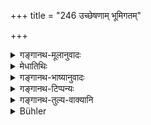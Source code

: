 +++
title = "246 उच्छेषणाम् भूमिगतम्"

+++

<details><summary>गङ्गानथ-मूलानुवादः</summary>

At the rite in honour of the Pitṛs, the remnant fallen on the ground is regarded as the share of straightforward, dutiful servants.—(246)
</details>

<details><summary>मेधातिथिः</summary>

पात्रस्थस्य पूर्वेण प्रतिपत्तिर् उक्ता । भूमौ निपतितस्योच्छिष्टस्य दासवर्गार्थतानेन कथ्यते । **अजिह्मो** ऽकुटिलः । **अशठः** अनलसः । तादृशस्य **दासवर्गस्य** स भागः । तस्मात् प्रभूतं दातव्यम्, येन भूमौ बुञ्जानस्य पततीति ॥ ३.२३६ ॥
</details>

<details><summary>गङ्गानथ-भाष्यानुवादः</summary>

The preceding verse has described the disposal of the remnant in the dishes; the present verse mentions the fact that the remnant fallen on the ground is for servants.

‘*Ajihma*’ means ‘*not dishonest*,’ ‘straightforward.’

‘*Aśaṭha*’ is ‘not idle,’ ‘dutiful.’

Of such servants the said remnant is the share.

For this reason, large quantities of food shall be served, so that, when the invited person is eating, something may fall on the ground.—(246)
</details>

<details><summary>गङ्गानथ-टिप्पन्यः</summary>

This verse is quoted in *Mitākṣarā* (on 1.239) in support of the view
that ‘the food served to the Brāhmaṇas should be served in sufficiently
large quantities, to make it possible for there being *leavings*, which
constitute the share of the servants and others;—in *Vīramitrodaya*
(Āhnika, p. 376), without any comment;—in *Nirṇayasindhu* (p. 325);—in
*Aparārka* (p. 504), which adds that what has been left fallen on the
ground by the Brāhmaṇas should be offered for such honest and hard
working slaves as may have died;—in *Hemādri* (Śrāddha, pp. 151 and
1511), which adds that *dāsavarga* here stands for the father’s
principal servant who may be dead;—and in *Gadādharapaddhati* (Kāla, p.
562).
</details>

<details><summary>गङ्गानथ-तुल्य-वाक्यानि</summary>

*Viṣṇu* (81.23).—\[Reproduces Manu.\]

*Vaśiṣṭha* (1?.21).—‘The remnant of food fallen on the ground, or
scattered, as also the smearings and water,—should be offered as food
for those who may have died young, or for children.’
</details>

<details><summary>Bühler</summary>

246	They declare the fragments which have fallen on the ground at a (Sraddha) to the manes, to be the share of honest, dutiful servants.
</details>
